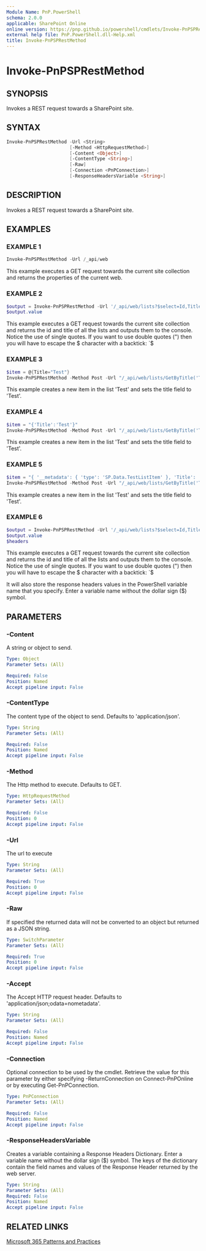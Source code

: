 ```yaml
---
Module Name: PnP.PowerShell
schema: 2.0.0
applicable: SharePoint Online
online version: https://pnp.github.io/powershell/cmdlets/Invoke-PnPSPRestMethod.html
external help file: PnP.PowerShell.dll-Help.xml
title: Invoke-PnPSPRestMethod
---
```

 
# Invoke-PnPSPRestMethod

## SYNOPSIS
Invokes a REST request towards a SharePoint site.

## SYNTAX 

```powershell
Invoke-PnPSPRestMethod -Url <String>
                       [-Method <HttpRequestMethod>]
                       [-Content <Object>]
                       [-ContentType <String>]
                       [-Raw]
                       [-Connection <PnPConnection>]
                       [-ResponseHeadersVariable <String>]
```

## DESCRIPTION
Invokes a REST request towards a SharePoint site.

## EXAMPLES

### EXAMPLE 1
```powershell
Invoke-PnPSPRestMethod -Url /_api/web
```

This example executes a GET request towards the current site collection and returns the properties of the current web.

### EXAMPLE 2
```powershell
$output = Invoke-PnPSPRestMethod -Url '/_api/web/lists?$select=Id,Title'
$output.value
```

This example executes a GET request towards the current site collection and returns the id and title of all the lists and outputs them to the console. Notice the use of single quotes. If you want to use double quotes (") then you will have to escape the $ character with a backtick: `$

### EXAMPLE 3
```powershell
$item = @{Title="Test"}
Invoke-PnPSPRestMethod -Method Post -Url "/_api/web/lists/GetByTitle('Test')/items" -Content $item
```

This example creates a new item in the list 'Test' and sets the title field to 'Test'.

### EXAMPLE 4
```powershell
$item = "{'Title':'Test'}"
Invoke-PnPSPRestMethod -Method Post -Url "/_api/web/lists/GetByTitle('Test')/items" -Content $item
```

This example creates a new item in the list 'Test' and sets the title field to 'Test'.

### EXAMPLE 5
```powershell
$item = "{ '__metadata': { 'type': 'SP.Data.TestListItem' }, 'Title': 'Test'}"
Invoke-PnPSPRestMethod -Method Post -Url "/_api/web/lists/GetByTitle('Test')/items" -Content $item -ContentType "application/json;odata=verbose"
```

This example creates a new item in the list 'Test' and sets the title field to 'Test'.

### EXAMPLE 6
```powershell
$output = Invoke-PnPSPRestMethod -Url '/_api/web/lists?$select=Id,Title' -ResponseHeadersVariable headers
$output.value
$headers
```

This example executes a GET request towards the current site collection and returns the id and title of all the lists and outputs them to the console. Notice the use of single quotes. If you want to use double quotes (") then you will have to escape the $ character with a backtick: `$

It will also store the response headers values in the PowerShell variable name that you specify. Enter a variable name without the dollar sign ($) symbol.

## PARAMETERS

### -Content
A string or object to send.

```yaml
Type: Object
Parameter Sets: (All)

Required: False
Position: Named
Accept pipeline input: False
```

### -ContentType
The content type of the object to send. Defaults to 'application/json'.

```yaml
Type: String
Parameter Sets: (All)

Required: False
Position: Named
Accept pipeline input: False
```

### -Method
The Http method to execute. Defaults to GET.

```yaml
Type: HttpRequestMethod
Parameter Sets: (All)

Required: False
Position: 0
Accept pipeline input: False
```

### -Url
The url to execute

```yaml
Type: String
Parameter Sets: (All)

Required: True
Position: 0
Accept pipeline input: False
```

### -Raw
If specified the returned data will not be converted to an object but returned as a JSON string.

```yaml
Type: SwitchParameter
Parameter Sets: (All)

Required: True
Position: 0
Accept pipeline input: False
```

### -Accept
The Accept HTTP request header. Defaults to 'application/json;odata=nometadata'.

```yaml
Type: String
Parameter Sets: (All)

Required: False
Position: Named
Accept pipeline input: False
```

### -Connection
Optional connection to be used by the cmdlet. Retrieve the value for this parameter by either specifying -ReturnConnection on Connect-PnPOnline or by executing Get-PnPConnection.

```yaml
Type: PnPConnection
Parameter Sets: (All)

Required: False
Position: Named
Accept pipeline input: False
```

### -ResponseHeadersVariable
Creates a variable containing a Response Headers Dictionary. Enter a variable name without the dollar sign ($) symbol. The keys of the dictionary contain the field names and values of the Response Header returned by the web server.

```yaml
Type: String
Parameter Sets: (All)
Required: False
Position: Named
Accept pipeline input: False
```

## RELATED LINKS

[Microsoft 365 Patterns and Practices](https://aka.ms/m365pnp)

